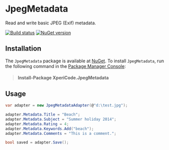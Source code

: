 # JpegMetadata

Read and write basic JPEG (Exif) metadata.

[![Build status](http://img.shields.io/appveyor/ci/mwijnands/jpegmetadata.svg?style=flat)](https://ci.appveyor.com/project/mwijnands/jpegmetadata) [![NuGet version](http://img.shields.io/nuget/v/XperiCode.JpegMetadata.svg?style=flat)](https://www.nuget.org/packages/XperiCode.JpegMetadata)

## Installation

The `JpegMetadata` package is available at [NuGet](https://www.nuget.org/packages/XperiCode.JpegMetadata). To install `JpegMetadata`, run the following command in the [Package Manager Console](http://docs.nuget.org/docs/start-here/using-the-package-manager-console):

> #### Install-Package XperiCode.JpegMetadata

## Usage

```c#
var adapter = new JpegMetadataAdapter(@"d:\test.jpg");

adapter.Metadata.Title = "Beach";
adapter.Metadata.Subject = "Summer holiday 2014";
adapter.Metadata.Rating = 4;
adapter.Metadata.Keywords.Add("beach");
adapter.Metadata.Comments = "This is a comment.";

bool saved = adapter.Save();
```